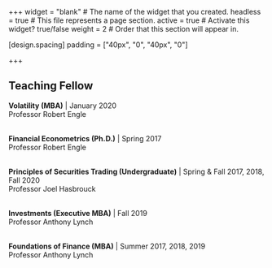 +++
widget = "blank"  # The name of the widget that you created.
headless = true  # This file represents a page section.
active = true  # Activate this widget? true/false
weight = 2  # Order that this section will appear in.

[design.spacing]
  padding = ["40px", "0", "40px", "0"]

+++
## Teaching Fellow
**Volatility (MBA)**  | January 2020  
Professor Robert Engle<br/><br/>

**Financial Econometrics (Ph.D.)**  | Spring 2017  
Professor Robert Engle<br/><br/>    

**Principles of Securities Trading (Undergraduate)**  | Spring & Fall 2017, 2018, Fall 2020  
Professor Joel Hasbrouck<br/><br/>    

**Investments (Executive MBA)**  | Fall 2019  
Professor Anthony Lynch<br/><br/>    

**Foundations of Finance (MBA)**  | Summer 2017, 2018, 2019  
Professor Anthony Lynch
